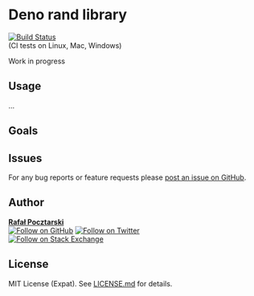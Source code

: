 Deno rand library
=

[![Build Status][actions-img]][actions-url]<br>(CI tests on Linux, Mac, Windows)

Work in progress

Usage
-

...

Goals
-

Issues
-
For any bug reports or feature requests please
[post an issue on GitHub][issues-url].

Author
-
[**Rafał Pocztarski**](https://pocztarski.com/)
<br/>
[![Follow on GitHub][github-follow-img]][github-follow-url]
[![Follow on Twitter][twitter-follow-img]][twitter-follow-url]
<br/>
[![Follow on Stack Exchange][stackexchange-img]][stackoverflow-url]

License
-
MIT License (Expat). See [LICENSE.md](LICENSE.md) for details.

[github-url]: https://github.com/rsp/deno-rand
[readme-url]: https://github.com/rsp/deno-rand#readme
[issues-url]: https://github.com/rsp/deno-rand/issues
[license-url]: https://github.com/rsp/deno-rand/blob/master/LICENSE.md
[actions-url]: https://github.com/rsp/deno-rand/actions
[actions-img]: https://github.com/rsp/deno-rand/workflows/ci/badge.svg?branch=master&event=push
[travis-url]: https://travis-ci.org/rsp/deno-rand
[travis-img]: https://travis-ci.org/rsp/deno-rand.svg?branch=master
[snyk-url]: https://snyk.io/test/github/rsp/deno-rand
[snyk-img]: https://snyk.io/test/github/rsp/deno-rand/badge.svg
[david-url]: https://david-dm.org/rsp/deno-rand
[david-img]: https://david-dm.org/rsp/deno-rand/status.svg
[install-img]: https://nodei.co/npm/ende.png?compact=true
[downloads-img]: https://img.shields.io/npm/dt/ende.svg
[license-img]: https://img.shields.io/npm/l/ende.svg
[stats-url]: http://npm-stat.com/charts.html?package=ende
[github-follow-url]: https://github.com/rsp
[github-follow-img]: https://img.shields.io/github/followers/rsp.svg?style=social&logo=github&label=Follow
[twitter-follow-url]: https://twitter.com/intent/follow?screen_name=pocztarski
[twitter-follow-img]: https://img.shields.io/twitter/follow/pocztarski.svg?style=social&logo=twitter&label=Follow
[stackoverflow-url]: https://stackoverflow.com/users/613198/rsp
[stackexchange-url]: https://stackexchange.com/users/303952/rsp
[stackexchange-img]: https://stackexchange.com/users/flair/303952.png
